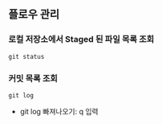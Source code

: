 ## 플로우 관리

### 로컬 저장소에서 Staged 된 파일 목록 조회
```Shell
git status
```

### 커밋 목록 조회
```Shell
git log
```
- git log 빠져나오기: q 입력